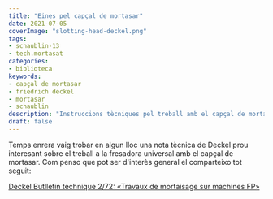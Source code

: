```yaml
---
title: "Eines pel capçal de mortasar"
date: 2021-07-05
coverImage: "slotting-head-deckel.png"
tags:
- schaublin-13
- tech.mortasat
categories:
- biblioteca
keywords:
- capçal de mortasar
- friedrich deckel
- mortasar
- schaublin
description: "Instruccions tècniques pel treball amb el capçal de mortasar de Deckel"
draft: false
---
```


Temps enrera vaig trobar en algun lloc una nota tècnica de Deckel prou
interesant sobre el treball a la fresadora universal amb el capçal de
mortasar. Com penso que pot ser d'interès general el comparteixo tot
seguit:

<!-- content --->

[Deckel Butlletin technique 2/72: «Travaux de mortaisage sur machines FP»](deckel-2-72.pdf)
